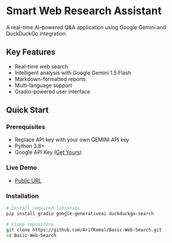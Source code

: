 #  Smart Web Research Assistant

A real-time AI-powered Q&A application using Google Gemini and DuckDuckGo integration.


## Key Features
- Real-time web search
- Intelligent analysis with Google Gemini 1.5 Flash
- Markdown-formatted reports
- Multi-language support
- Gradio-powered user interface

## Quick Start

### Prerequisites
- Replace API key with your own GEMINI API key
- Python 3.8+
- Google API Key ([Get Yours](https://aistudio.google.com/app/apikey))

### Live Demo
- [Public URL](https://c60b7240394947d0ee.gradio.live/)

### Installation
```bash
# Install required libraries
pip install gradio google-generativeai duckduckgo-search

# Clone repository
git clone https://github.com/ArifKemal/Basic-Web-Search.git
cd Basic-Web-Search
